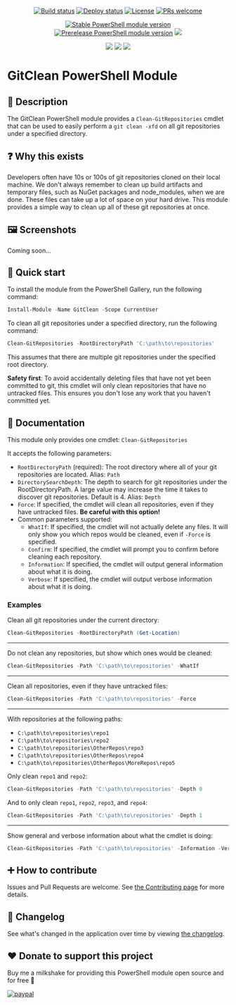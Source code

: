 <p align="center">
  <a href="https://github.com/deadlydog/PowerShell.GitClean/actions/workflows/build-and-test-powershell-module.yml"><img alt="Build status" src="https://github.com/deadlydog/PowerShell.GitClean/actions/workflows/build-and-test-powershell-module.yml/badge.svg"></a>
  <a href="https://github.com/deadlydog/PowerShell.GitClean/actions/workflows/build-test-and-deploy-powershell-module.yml"><img alt="Deploy status" src="https://github.com/deadlydog/PowerShell.GitClean/actions/workflows/build-test-and-deploy-powershell-module.yml/badge.svg"></a>
  <a href="https://github.com/deadlydog/PowerShell.GitClean/blob/main/License.md"><img alt="License" src="https://img.shields.io/github/license/deadlydog/PowerShell.GitClean.svg"></a>
  <a href="https://github.com/deadlydog/PowerShell.GitClean/blob/main/docs/Contributing.md"><img alt="PRs welcome" src="https://img.shields.io/badge/PRs-welcome-brightgreen.svg"></a>
</p>

<p align="center">
  <a href="https://www.powershellgallery.com/packages/GitClean"><img alt="Stable PowerShell module version" src="https://img.shields.io/powershellgallery/v/GitClean.svg"></a>
  <a href="https://www.powershellgallery.com/packages/GitClean"><img alt="Prerelease PowerShell module version" src="https://img.shields.io/powershellgallery/vpre/GitClean.svg?include_prereleases&label=powershell%20gallery%20prerelease&colorB=yellow"></a>
  <a href="https://www.powershellgallery.com/packages/GitClean"><img src="https://img.shields.io/powershellgallery/dt/GitClean.svg"></a>
</p>

<p align="center">
  <!-- Must add 'Windows', 'MacOS', and 'Linux' to the module manifest tags for them to show up on the Platforms badge. -->
  <img src="https://img.shields.io/powershellgallery/p/GitClean.svg">
  <img src="https://img.shields.io/github/languages/top/deadlydog/PowerShell.GitClean.svg">
  <img src="https://img.shields.io/github/languages/code-size/deadlydog/PowerShell.GitClean.svg">
</p>

# GitClean PowerShell Module

## 💬 Description

The GitClean PowerShell module provides a `Clean-GitRepositories` cmdlet that can be used to easily perform a `git clean -xfd` on all git repositories under a specified directory.

## ❓ Why this exists

Developers often have 10s or 100s of git repositories cloned on their local machine.
We don't always remember to clean up build artifacts and temporary files, such as NuGet packages and node_modules, when we are done.
These files can take up a lot of space on your hard drive.
This module provides a simple way to clean up all of these git repositories at once.

## 🖼️ Screenshots

Coming soon...

## 🚀 Quick start

To install the module from the PowerShell Gallery, run the following command:

```powershell
Install-Module -Name GitClean -Scope CurrentUser
```

To clean all git repositories under a specified directory, run the following command:

```powershell
Clean-GitRepositories -RootDirectoryPath 'C:\path\to\repositories'
```

This assumes that there are multiple git repositories under the specified root directory.

__Safety first__: To avoid accidentally deleting files that have not yet been committed to git, this cmdlet will only clean repositories that have no untracked files.
This ensures you don't lose any work that you haven't committed yet.

## 📖 Documentation

This module only provides one cmdlet: `Clean-GitRepositories`

It accepts the following parameters:

- `RootDirectoryPath` (required): The root directory where all of your git repositories are located. Alias: `Path`
- `DirectorySearchDepth`: The depth to search for git repositories under the RootDirectoryPath. A large value may increase the time it takes to discover git repositories. Default is 4. Alias: `Depth`
- `Force`: If specified, the cmdlet will clean all repositories, even if they have untracked files. __Be careful with this option!__
- Common parameters supported:
  - `WhatIf`: If specified, the cmdlet will not actually delete any files. It will only show you which repos would be cleaned, even if `-Force` is specified.
  - `Confirm`: If specified, the cmdlet will prompt you to confirm before cleaning each repository.
  - `Information`: If specified, the cmdlet will output general information about what it is doing.
  - `Verbose`: If specified, the cmdlet will output verbose information about what it is doing.

### Examples

Clean all git repositories under the current directory:

```powershell
Clean-GitRepositories -RootDirectoryPath (Get-Location)
```

---

Do not clean any repositories, but show which ones would be cleaned:

```powershell
Clean-GitRepositories -Path 'C:\path\to\repositories' -WhatIf
```

---

Clean all repositories, even if they have untracked files:

```powershell
Clean-GitRepositories -Path 'C:\path\to\repositories' -Force
```

---

With repositories at the following paths:

- `C:\path\to\repositories\repo1`
- `C:\path\to\repositories\repo2`
- `C:\path\to\repositories\OtherRepos\repo3`
- `C:\path\to\repositories\OtherRepos\repo4`
- `C:\path\to\repositories\OtherRepos\MoreRepos\repo5`

Only clean `repo1` and `repo2`:

```powershell
Clean-GitRepositories -Path 'C:\path\to\repositories' -Depth 0
```

And to only clean `repo1`, `repo2`, `repo3`, and `repo4`:

```powershell
Clean-GitRepositories -Path 'C:\path\to\repositories' -Depth 1
```

---

Show general and verbose information about what the cmdlet is doing:

```powershell
Clean-GitRepositories -Path 'C:\path\to\repositories' -Information -Verbose
```

## ➕ How to contribute

Issues and Pull Requests are welcome.
See [the Contributing page](docs/Contributing.md) for more details.

## 📃 Changelog

See what's changed in the application over time by viewing [the changelog](Changelog.md).

## ❤️ Donate to support this project

Buy me a milkshake for providing this PowerShell module open source and for free 🙂

[![paypal](https://www.paypalobjects.com/en_US/i/btn/btn_donateCC_LG.gif)](https://www.paypal.com/cgi-bin/webscr?cmd=_s-xclick&hosted_button_id=VTQ5C7APCHN3E)
